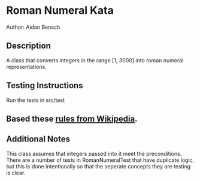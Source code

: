 # Roman Numeral Kata
Author: Aidan Bensch
## Description
A class that converts integers in the range [1, 3000] into roman numeral representations.
## Testing Instructions
Run the tests in src/test
## Based these [rules from Wikipedia](https://en.wikipedia.org/wiki/Roman_numerals).
## Additional Notes
This class assumes that integers passed into it meet the preconditions.<br>
There are a number of tests in RomanNumeralTest that have duplicate logic, but this is done intentionally so that the seperate concepts they are testing is clear.
